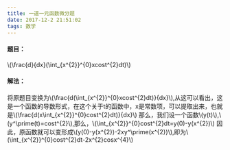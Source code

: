 ```yaml
---
title: 一道一元函数微分题
date: 2017-12-2 21:51:02
tags: 数学
---
```

#### 题目：
\\(\\frac{d}{dx}(\\int\_{x^{2}}^{0}xcost^{2}dt)\\)

#### 解法：
将原题目变换为\\(\\frac{d(\\int\_{x^{2}}^{0}xcost^{2}dt)}{dx}\\),从这可以看出，这是一个函数的导数形式，在这个关于t的函数中，x是常数项，可以提取出来，也就是\\(\\frac{d(x\\int\_{x^{2}}^{0}cost^{2}dt)}{dx}\\)
那么，我们设一个函数\\(y(t)\\),\\(y^\\prime(t)=cost^{2}\\),那么，\\(\\int\_{x^{2}}^{0}cost^{2}dt=y(0)-y(x^{2})\\)
因此，原函数就可以变形成\\(y(0)-y(x^{2})-2xy^\\prime(x^{2})\\),即为\\(\\int\_{x^{2}}^{0}cost^{2}dt-2x^{2}cosx^{4}\\)